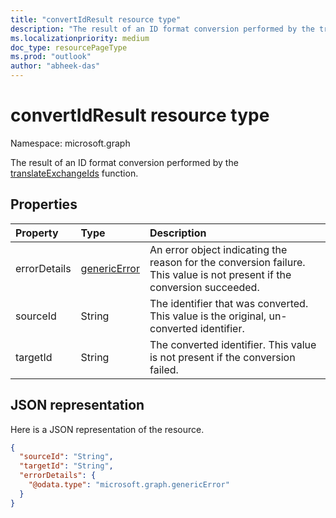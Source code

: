 ```yaml
---
title: "convertIdResult resource type"
description: "The result of an ID format conversion performed by the translateExchangeIds function."
ms.localizationpriority: medium
doc_type: resourcePageType
ms.prod: "outlook"
author: "abheek-das"
---
```


# convertIdResult resource type

Namespace: microsoft.graph

The result of an ID format conversion performed by the [translateExchangeIds](../api/user-translateexchangeids.md) function.

## Properties

| Property | Type | Description |
|:---------|:-----|:------------|
| errorDetails | [genericError](genericerror.md) | An error object indicating the reason for the conversion failure. This value is not present if the conversion succeeded. |
| sourceId | String | The identifier that was converted. This value is the original, un-converted identifier. |
| targetId | String | The converted identifier. This value is not present if the conversion failed. |

## JSON representation

Here is a JSON representation of the resource.

<!-- {
  "blockType": "resource",
  "optionalProperties": [
    "targetId",
    "errorDetails"
  ],
  "@odata.type": "microsoft.graph.convertIdResult"
}-->

```json
{
  "sourceId": "String",
  "targetId": "String",
  "errorDetails": {
    "@odata.type": "microsoft.graph.genericError"
  }
}
```

